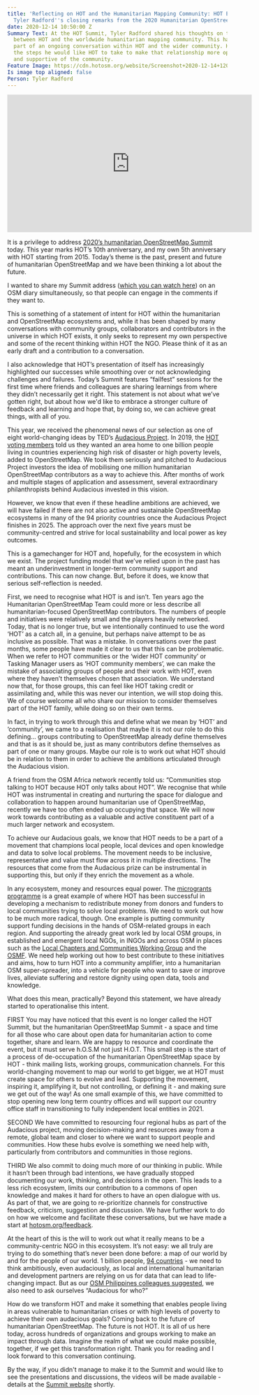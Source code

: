 ```yaml
---
title: 'Reflecting on HOT and the Humanitarian Mapping Community: HOT Executive Director
  Tyler Radford''s closing remarks from the 2020 Humanitarian OpenStreetMap Summit'
date: 2020-12-14 10:50:00 Z
Summary Text: At the HOT Summit, Tyler Radford shared his thoughts on the relationship
  between HOT and the worldwide humanitarian mapping community. This has come as a
  part of an ongoing conversation within HOT and the wider community. He outlined
  the steps he would like HOT to take to make that relationship more open, transparent,
  and supportive of the community.
Feature Image: https://cdn.hotosm.org/website/Screenshot+2020-12-14+120152.jpg
Is image top aligned: false
Person: Tyler Radford
---
```


<iframe width="560" height="315" src="https://www.youtube.com/embed/82I86a-JZTI" frameborder="0" allow="accelerometer; autoplay; clipboard-write; encrypted-media; gyroscope; picture-in-picture" allowfullscreen></iframe>

It is a privilege to address [2020’s humanitarian OpenStreetMap Summit](https://summit2020.hotosm.org/) today. This year marks HOT’s 10th anniversary, and my own 5th anniversary with HOT starting from 2015. Today’s theme is the past, present and future of humanitarian OpenStreetMap and we have been thinking a lot about the future. 

I wanted to share my Summit address ([which you can watch here](https://www.youtube.com/watch?v=82I86a-JZTI)) on an OSM diary simultaneously, so that people can engage in the comments if they want to. 

This is something of a statement of intent for HOT within the humanitarian and OpenStreetMap ecosystems and, while it has been shaped by many conversations with community groups, collaborators and contributors in the universe in which HOT exists, it only seeks to represent my own perspective and some of the recent thinking within HOT the NGO. Please think of it as an early draft and a contribution to a conversation.

I also acknowledge that HOT’s presentation of itself has increasingly highlighted our successes while smoothing over or not acknowledging challenges and failures. Today’s Summit features “failfest” sessions for the first time where friends and colleagues are sharing learnings from where they didn’t necessarily get it right. This statement is not about what we’ve gotten right, but about how we'd like to embrace a stronger culture of feedback and learning and hope that, by doing so, we can achieve great things, with all of you.

This year, we received the phenomenal news of our selection as one of eight world-changing ideas by TED’s [Audacious Project](https://www.hotosm.org/projects/audacious/). In 2019, the [HOT voting members](https://www.hotosm.org/voting-members) told us they wanted an area home to one billion people living in countries experiencing high risk of disaster or high poverty levels, added to OpenStreetMap. We took them seriously and pitched to Audacious Project investors the idea of mobilising one million humanitarian OpenStreetMap contributors as a way to achieve this. After months of work and multiple stages of application and assessment, several extraordinary philanthropists behind Audacious invested in this vision.

However, we know that even if these headline ambitions are achieved, we will have failed if there are not also active and sustainable OpenStreetMap ecosystems in many of the 94 priority countries once the Audacious Project finishes in 2025. The approach over the next five years must be community-centred and strive for local sustainability and local power as key outcomes.

This is a gamechanger for HOT and, hopefully, for the ecosystem in which we exist. The project funding model that we’ve relied upon in the past has meant an underinvestment in longer-term community support and contributions. This can now change. But, before it does, we know that serious self-reflection is needed. 

First, we need to recognise what HOT is and isn’t. Ten years ago the Humanitarian OpenStreetMap Team could more or less describe all humanitarian-focused OpenStreetMap contributors. The numbers of people and initiatives were relatively small and the players heavily networked. Today, that is no longer true, but we intentionally continued to use the word ‘HOT’ as a catch all, in a genuine, but perhaps naive attempt to be as inclusive as possible. That was a mistake. In conversations over the past months, some people have made it clear to us that this can be problematic. When we refer to HOT communities or the ‘wider HOT community’ or Tasking Manager users as ‘HOT community members’, we can make the mistake of associating groups of people and their work with HOT, even where they haven’t themselves chosen that association. We understand now that, for those groups, this can feel like HOT taking credit or assimilating and, while this was never our intention, we will stop doing this. We of course welcome all who share our mission to consider themselves part of the HOT family, while doing so on their own terms.

In fact, in trying to work through this and define what we mean by ‘HOT’ and ‘community’, we came to a realisation that maybe it is not our role to do this defining… groups contributing to OpenStreetMap already define themselves and that is as it should be, just as many contributors define themselves as part of one or many groups. Maybe our role is to work out what HOT should be in relation to them in order to achieve the ambitions articulated through the Audacious vision. 

A friend from the OSM Africa network recently told us: “Communities stop talking to HOT because HOT only talks about HOT”. We recognise that while HOT was instrumental in creating and nurturing the space for dialogue and collaboration to happen around humanitarian use of OpenStreetMap, recently we have too often ended up occupying that space. We will now work towards contributing as a valuable and active constituent part of a much larger network and ecosystem. 

To achieve our Audacious goals, we know that HOT needs to be a part of a movement that champions local people, local devices and open knowledge and data to solve local problems. The movement needs to be inclusive, representative and value must flow across it in multiple directions. The resources that come from the Audacious prize can be instrumental in supporting this, but only if they enrich the movement as a whole. 

In any ecosystem, money and resources equal power. The [microgrants programme](https://www.hotosm.org/projects/microgrants_and_community_development) is a great example of where HOT has been successful in developing a mechanism to redistribute money from donors and funders to local communities trying to solve local problems. We need to work out how to be much more radical, though. One example is putting community support funding decisions in the hands of OSM-related groups in each region. And supporting the already great work led by local OSM groups, in established and emergent local NGOs, in INGOs and across OSM in places such as the [Local Chapters and Communities Working Group](https://wiki.osmfoundation.org/wiki/Local_Chapters_and_Communities_Working_Group) and the [OSMF](https://wiki.osmfoundation.org/wiki/Main_Page). We need help working out how to best contribute to these initiatives and aims, how to turn HOT into a community amplifier, into a humanitarian OSM super-spreader, into a vehicle for people who want to save or improve lives, alleviate suffering and restore dignity using open data, tools and knowledge.

What does this mean, practically? Beyond this statement, we have already started to operationalise this intent. 

FIRST
You may have noticed that this event is no longer called the HOT Summit, but the humanitarian OpenStreetMap Summit - a space and time for all those who care about open data for humanitarian action to come together, share and learn. We are happy to resource and coordinate the event, but it must serve h.O.S.M not just H.O.T. This small step is the start of a process of de-occupation of the humanitarian OpenStreetMap space by HOT - think mailing lists, working groups, communication channels. For this world-changing movement to map our world to get bigger, we at HOT must create space for others to evolve and lead. Supporting the movement, inspiring it, amplifying it, but not controlling, or defining it - and making sure we get out of the way! As one small example of this, we have committed to stop opening new long term country offices and will support our country office staff in transitioning to fully independent local entities in 2021.

SECOND
We have committed to resourcing four regional hubs as part of the Audacious project, moving decision-making and resources away from a remote, global team and closer to where we want to support people and communities. How these hubs evolve is something we need help with, particularly from contributors and communities in those regions. 

THIRD
We also commit to doing much more of our thinking in public. While it hasn’t been through bad intentions, we have gradually stopped documenting our work, thinking, and decisions in the open. This leads to a less rich ecosystem, limits our contribution to a commons of open knowledge and makes it hard for others to have an open dialogue with us. As part of that, we are going to re-prioritize channels for constructive feedback, criticism, suggestion and discussion. We have further work to do on how we welcome and facilitate these conversations, but we have made a start at [hotosm.org/feedback](https://www.hotosm.org/feedback). 

At the heart of this is the will to work out what it really means to be a community-centric NGO in this ecosystem. It’s not easy: we all truly are trying to do something that’s never been done before: a map of our world by and for the people of our world. 1 billion people, [94 countries](https://www.hotosm.org/updates/four-regions-five-years-94-countries-one-billion-people/) - we need to think ambitiously, even audaciously, as local and international humanitarian and development partners are relying on us for data that can lead to life-changing impact. But as our [OSM Philippines colleagues suggested](https://wiki.openstreetmap.org/w/images/a/aa/A_Call_to_Correct_Narratives_about_Geospatial_Work.pdf), we also need to ask ourselves “Audacious for who?” 

How do we transform HOT and make it something that enables people living in areas vulnerable to humanitarian crises or with high levels of poverty to achieve their own audacious goals? Coming back to the future of humanitarian OpenStreetMap. The future is not HOT. It is all of us here today, across hundreds of organizations and groups working to make an impact through data. Imagine the realm of what we could make possible, together, if we get this transformation right. Thank you for reading and I look forward to this conversation continuing. 

By the way, if you didn't manage to make it to the Summit and would like to see the presentations and discussions, the videos will be made available - details at the [Summit website](https://summit2020.hotosm.org/) shortly.
